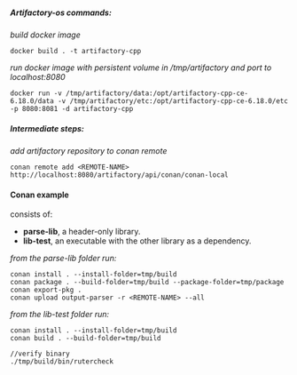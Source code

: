 <H5> Artifactory-os commands:</H5>

_build docker image_ 
```
docker build . -t artifactory-cpp
```


_run docker image with persistent volume in /tmp/artifactory and port to localhost:8080_
```
docker run -v /tmp/artifactory/data:/opt/artifactory-cpp-ce-6.18.0/data -v /tmp/artifactory/etc:/opt/artifactory-cpp-ce-6.18.0/etc -p 8080:8081 -d artifactory-cpp
```

<H5> Intermediate steps: </H5>

_add artifactory repository to conan remote_
```
conan remote add <REMOTE-NAME> http://localhost:8080/artifactory/api/conan/conan-local
```


<H4> Conan example</H4>

consists of:
- **parse-lib**, a header-only library.
- **lib-test**, an executable with the other library as a dependency.


_from the parse-lib folder run:_
```
conan install . --install-folder=tmp/build
conan package . --build-folder=tmp/build --package-folder=tmp/package
conan export-pkg . 
conan upload output-parser -r <REMOTE-NAME> --all
```

_from the lib-test folder run:_
```
conan install . --install-folder=tmp/build
conan build . --build-folder=tmp/build

//verify binary
./tmp/build/bin/rutercheck
```